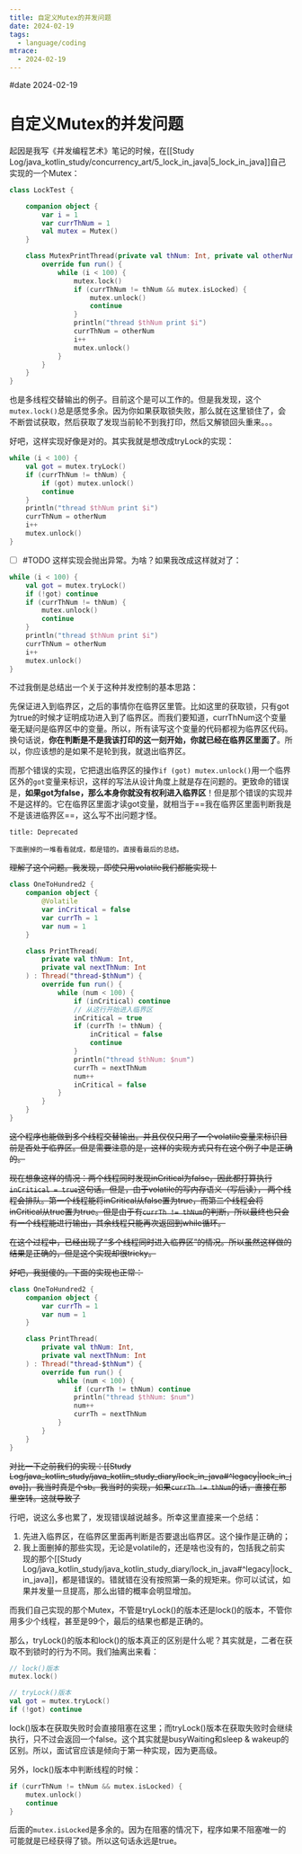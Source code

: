 ```yaml
---
title: 自定义Mutex的并发问题
date: 2024-02-19
tags:
  - language/coding
mtrace:
  - 2024-02-19
---
```


#date 2024-02-19

# 自定义Mutex的并发问题

起因是我写《并发编程艺术》笔记的时候，在[[Study Log/java_kotlin_study/concurrency_art/5_lock_in_java|5_lock_in_java]]自己实现的一个Mutex：

```kotlin
class LockTest {

    companion object {
        var i = 1
        var currThNum = 1
        val mutex = Mutex()
    }

    class MutexPrintThread(private val thNum: Int, private val otherNum: Int) : Thread("mutex-thread-$thNum") {
        override fun run() {
            while (i < 100) {
                mutex.lock()
                if (currThNum != thNum && mutex.isLocked) {
                    mutex.unlock()
                    continue
                }
                println("thread $thNum print $i")
                currThNum = otherNum
                i++
                mutex.unlock()
            }
        }
    }
}
```

也是多线程交替输出的例子。目前这个是可以工作的。但是我发现，这个`mutex.lock()`总是感觉多余。因为你如果获取锁失败，那么就在这里锁住了，会不断尝试获取，然后获取了发现当前轮不到我打印，然后又解锁回头重来。。。

好吧，这样实现好像是对的。其实我就是想改成tryLock的实现：

```kotlin
while (i < 100) {
	val got = mutex.tryLock()
	if (currThNum != thNum) {
		if (got) mutex.unlock()
		continue
	}
	println("thread $thNum print $i")
	currThNum = otherNum
	i++
	mutex.unlock()
}
```

- [ ] #TODO 这样实现会抛出异常。为啥？如果我改成这样就对了：

```kotlin
while (i < 100) {
	val got = mutex.tryLock()
	if (!got) continue
	if (currThNum != thNum) {
		mutex.unlock()
		continue
	}
	println("thread $thNum print $i")
	currThNum = otherNum
	i++
	mutex.unlock()
}
```

不过我倒是总结出一个关于这种并发控制的基本思路：

先保证进入到临界区，之后的事情你在临界区里管。比如这里的获取锁，只有got为true的时候才证明成功进入到了临界区。而我们要知道，currThNum这个变量毫无疑问是临界区中的变量。所以，所有读写这个变量的代码都视为临界区代码。换句话说，**你在判断是不是我该打印的这一刻开始，你就已经在临界区里面了**。所以，你应该想的是如果不是轮到我，就退出临界区。

而那个错误的实现，它把退出临界区的操作`if (got) mutex.unlock()`用一个临界区外的`got`变量来标识，这样的写法从设计角度上就是存在问题的。更致命的错误是，**如果got为false，那么本身你就没有权利进入临界区**！但是那个错误的实现并不是这样的。它在临界区里面才读got变量，就相当于==我在临界区里面判断我是不是该进临界区==，这么写不出问题才怪。

```ad-error
title: Deprecated

下面删掉的一堆看看就成，都是错的。直接看最后的总结。
```

~~理解了这个问题。我发现，即使只用volatile我们都能实现！~~

```kotlin
class OneToHundred2 {
    companion object {
        @Volatile
        var inCritical = false
        var currTh = 1
        var num = 1
    }

    class PrintThread(
        private val thNum: Int,
        private val nextThNum: Int
    ) : Thread("thread-$thNum") {
        override fun run() {
            while (num < 100) {
                if (inCritical) continue
                // 从这行开始进入临界区
                inCritical = true
                if (currTh != thNum) {
                    inCritical = false
                    continue
                }
                println("thread $thNum: $num")
                currTh = nextThNum
                num++
                inCritical = false
            }
        }
    }
}
```

~~这个程序也能做到多个线程交替输出。并且仅仅只用了一个volatile变量来标识目前是否处于临界区。但是需要注意的是，这样的实现方式只有在这个例子中是正确的。~~

~~现在想象这样的情况：两个线程同时发现inCritical为false，因此都打算执行`inCritical = true`这句话。但是，由于volatile的写内存语义（写后读）， 两个线程会排队。第一个线程能将inCritical从false置为true，而第二个线程会将inCritical从true置为true。但是由于有`currTh != thNum`的判断，所以最终也只会有一个线程能进行输出，其余线程只能再次返回到while循环。~~

~~在这个过程中，已经出现了“多个线程同时进入临界区”的情况。所以虽然这样做的结果是正确的，但是这个实现却很tricky。~~

~~好吧，我挺傻的。下面的实现也正常：~~

```kotlin
class OneToHundred2 {
    companion object {
        var currTh = 1
        var num = 1
    }

    class PrintThread(
        private val thNum: Int,
        private val nextThNum: Int
    ) : Thread("thread-$thNum") {
        override fun run() {
            while (num < 100) {
                if (currTh != thNum) continue
                println("thread $thNum: $num")
                num++
                currTh = nextThNum
            }
        }
    }
}
```

~~对比一下之前我们的实现：[[Study Log/java_kotlin_study/java_kotlin_study_diary/lock_in_java#^legacy|lock_in_java]]，我当时真是个sb。我当时的实现，如果`currTh != thNum`的话，直接在那里空转。这就导致了~~

行吧，说这么多也累了，发现错误越说越多。所幸这里直接来一个总结：

1. 先进入临界区，在临界区里面再判断是否要退出临界区。这个操作是正确的；
2. 我上面删掉的那些实现，无论是volatile的，还是啥也没有的，包括我之前实现的那个[[Study Log/java_kotlin_study/java_kotlin_study_diary/lock_in_java#^legacy|lock_in_java]]，都是错误的。错就错在没有按照第一条的规矩来。你可以试试，如果并发量一旦提高，那么出错的概率会明显增加。

而我们自己实现的那个Mutex，不管是tryLock()的版本还是lock()的版本，不管你用多少个线程，甚至是99个，最后的结果也都是正确的。

那么，tryLock()的版本和lock()的版本真正的区别是什么呢？其实就是，二者在获取不到锁时的行为不同。我们抽离出来看：

```kotlin
// lock()版本
mutex.lock()
```

```kotlin
// tryLock()版本
val got = mutex.tryLock()
if (!got) continue
```

lock()版本在获取失败时会直接阻塞在这里；而tryLock()版本在获取失败时会继续执行，只不过会返回一个false。这个其实就是busyWaiting和sleep \& wakeup的区别。所以，面试官应该是倾向于第一种实现，因为更高级。

另外，lock()版本中判断线程的时候：

```kotlin
if (currThNum != thNum && mutex.isLocked) {
	mutex.unlock()
	continue
}
```

后面的`mutex.isLocked`是多余的。因为在阻塞的情况下，程序如果不阻塞唯一的可能就是已经获得了锁。所以这句话永远是true。